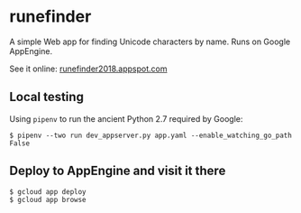 # runefinder

A simple Web app for finding Unicode characters by name. Runs on Google AppEngine.

See it online: [runefinder2018.appspot.com](https://runefinder2018.appspot.com/)


## Local testing

Using `pipenv` to run the ancient Python 2.7 required by Google:

```
$ pipenv --two run dev_appserver.py app.yaml --enable_watching_go_path False
```


## Deploy to AppEngine and visit it there

```
$ gcloud app deploy
$ gcloud app browse
```
